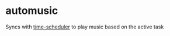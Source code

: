 # automusic

Syncs with [time-scheduler](https://github.com/Dr-42/time_scheduler) to play music based on the active task

